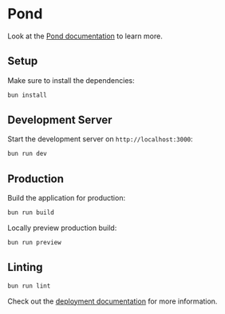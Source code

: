 # Pond

Look at the [Pond documentation](https://basecom.github.io/Pond) to learn more.

## Setup

Make sure to install the dependencies:

```bash
bun install
```

## Development Server

Start the development server on `http://localhost:3000`:

```bash
bun run dev
```

## Production

Build the application for production:

```bash
bun run build
```

Locally preview production build:

```bash
bun run preview
```

## Linting
```bash
bun run lint
```

Check out the [deployment documentation](https://nuxt.com/docs/getting-started/deployment) for more information.
